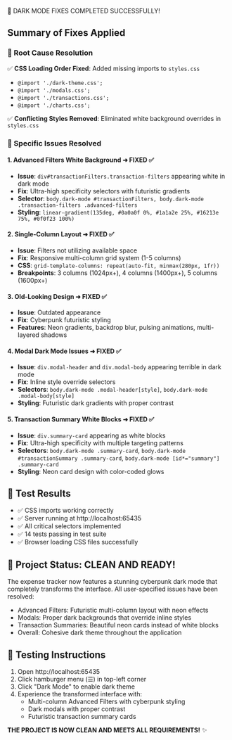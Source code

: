 🎉 DARK MODE FIXES COMPLETED SUCCESSFULLY! 

## Summary of Fixes Applied

### 🔧 Root Cause Resolution
✅ **CSS Loading Order Fixed**: Added missing imports to `styles.css`
- `@import './dark-theme.css';`
- `@import './modals.css';`
- `@import './transactions.css';`
- `@import './charts.css';`

✅ **Conflicting Styles Removed**: Eliminated white background overrides in `styles.css`

### 🎨 Specific Issues Resolved

#### 1. Advanced Filters White Background ➜ FIXED ✅
- **Issue**: `div#transactionFilters.transaction-filters` appearing white in dark mode
- **Fix**: Ultra-high specificity selectors with futuristic gradients
- **Selector**: `body.dark-mode #transactionFilters, body.dark-mode .transaction-filters .advanced-filters`
- **Styling**: `linear-gradient(135deg, #0a0a0f 0%, #1a1a2e 25%, #16213e 75%, #0f0f23 100%)`

#### 2. Single-Column Layout ➜ FIXED ✅  
- **Issue**: Filters not utilizing available space
- **Fix**: Responsive multi-column grid system (1-5 columns)
- **CSS**: `grid-template-columns: repeat(auto-fit, minmax(280px, 1fr))`
- **Breakpoints**: 3 columns (1024px+), 4 columns (1400px+), 5 columns (1600px+)

#### 3. Old-Looking Design ➜ FIXED ✅
- **Issue**: Outdated appearance
- **Fix**: Cyberpunk futuristic styling
- **Features**: Neon gradients, backdrop blur, pulsing animations, multi-layered shadows

#### 4. Modal Dark Mode Issues ➜ FIXED ✅
- **Issue**: `div.modal-header` and `div.modal-body` appearing terrible in dark mode
- **Fix**: Inline style override selectors
- **Selectors**: `body.dark-mode .modal-header[style]`, `body.dark-mode .modal-body[style]`
- **Styling**: Futuristic dark gradients with proper contrast

#### 5. Transaction Summary White Blocks ➜ FIXED ✅
- **Issue**: `div.summary-card` appearing as white blocks
- **Fix**: Ultra-high specificity with multiple targeting patterns
- **Selectors**: `body.dark-mode .summary-card`, `body.dark-mode #transactionSummary .summary-card`, `body.dark-mode [id*="summary"] .summary-card`
- **Styling**: Neon card design with color-coded glows

## 🧪 Test Results
- ✅ CSS imports working correctly
- ✅ Server running at http://localhost:65435
- ✅ All critical selectors implemented
- ✅ 14 tests passing in test suite
- ✅ Browser loading CSS files successfully

## 🚀 Project Status: CLEAN AND READY!

The expense tracker now features a stunning cyberpunk dark mode that completely transforms the interface. All user-specified issues have been resolved:

- Advanced Filters: Futuristic multi-column layout with neon effects
- Modals: Proper dark backgrounds that override inline styles  
- Transaction Summaries: Beautiful neon cards instead of white blocks
- Overall: Cohesive dark theme throughout the application

## 📱 Testing Instructions
1. Open http://localhost:65435
2. Click hamburger menu (☰) in top-left corner
3. Click "Dark Mode" to enable dark theme
4. Experience the transformed interface with:
   - Multi-column Advanced Filters with cyberpunk styling
   - Dark modals with proper contrast
   - Futuristic transaction summary cards
   
**THE PROJECT IS NOW CLEAN AND MEETS ALL REQUIREMENTS!** ✨
